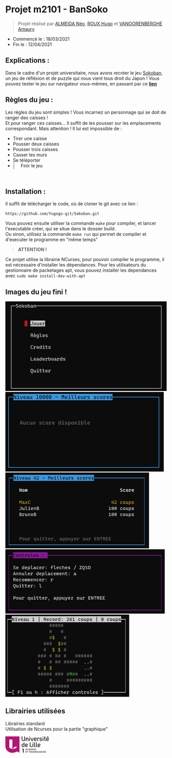 # Projet m2101 - BanSoko
> Projet réalisé par
[ALMEIDA Néo](https://github.com/Ninhache), 
[ROUX Hugo](https://github.com/Yugogo-git) et 
[VANOORENBERGHE Amaury](https://github.com/REHERC)
- Commencé le : 18/03/2021
- Fin le : 12/04/2021

## Explications :  
Dans le cadre d'un projet universitaire, nous avons recréer le jeu [Sokoban](https://fr.wikipedia.org/wiki/Sokoban), un jeu de réfléxion et de puzzle qui nous vient tous droit du Japon !
Vous pouvez tester le jeu sur navigateur vous-mêmes, en passant par ce **[lien](https://sokoban.info/)**

## Règles du jeu :
Les règles du jeu sont simples !
Vous incarnez un personnage qui se doit de ranger des caisses !  
Et pour ranger ces caisses... Il suffit de les pousser sur les emplacements correspondant.
Mais attention !
Il lui est impossible de :
- Tirer une caisse
- Pousser deux caisses
- Pousser trois caisses
- Casser les murs 
- Se téléporter
- Finir le jeu <span><img align="center" style="float: left; margin: 0 10px 0 0;" src="https://i.imgur.com/KAqRB7y.png" height=3% width=3%/></span>
</br>

## Installation :
Il suffit de télécharger le code, où de cloner le git avec ce lien :
```
https://github.com/Yugogo-git/Sokoban.git
```
Vous pouvez ensuite utiliser la commande `make` pour compiler, et lancer l'executable créer, qui se situe dans le dossier build.  
Ou sinon, utilisez la commande `make run` qui permet de compiler et d'executer le programme en "même temps"

> **ATTENTION !**

Ce projet utilise la librairie NCurses, pour pouvoir compiler le programme, il est nécessaire d'installer les dépendances. Pour les utilisateurs du gestionnaire de packetages apt, vous pouvez installer les dependances avec `sudo make install-dev-with-apt`

## Images du jeu fini !
![GIF du menu de BanSoko](./img/sokobangif1.gif)</br>
![Image du menu des score de BanSoko](./img/sokobanpic1.png)
![Image du menu des score de BanSoko](./img/sokobanpic2.png)
![Image du menu des règles de BanSoko](./img/sokobanpic3.png)
![Image d'un niveau de BanSoko](./img/sokobanpic4.png)


## Librairies utilisées

Librairies standard  
Utilisation de Ncurses pour la partie "graphique"  

[![Université LILLE](./img/logouniv.png)](https://www.univ-lille.fr/)